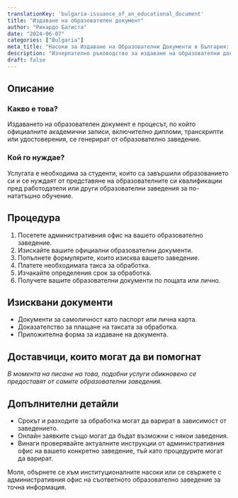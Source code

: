 ```yaml
---
translationKey: 'bulgaria-issuance_of_an_educational_document'
title: "Издаване на образователен документ"
author: "Рикардо Батиста"
date: "2024-06-07"
categories: ["Bulgaria"]
meta_title: "Насоки за Издаване на Образователни Документи в България: По Стъпков Процес"
description: "Изчерпателно ръководство за издаване на образователни документи в България."
draft: false
---
```


## Описание
### Какво е това?
Издаването на образователен документ е процесът, по който официалните академични записи, включително дипломи, транскрипти или удостоверения, се генерират от образователно заведение.

### Кой го нуждае?
Услугата е необходима за студенти, които са завършили образованието си и се нуждаят от представяне на образователните си квалификации пред работодатели или други образователни заведения за по-нататъшно обучение.

## Процедура
1. Посетете административния офис на вашето образователно заведение.
2. Изискайте вашите официални образователни документи.
3. Попълнете формулярите, които изисква вашето заведение.
4. Платете необходимата такса за обработка.
5. Изчакайте определения срок за обработка.
6. Получете вашите образователни документи по пощата или лично.

## Изисквани документи
- Документи за самоличност като паспорт или лична карта.
- Доказателство за плащане на таксата за обработка.
- Приложителна форма за издаване на документа.

## Доставчици, които могат да ви помогнат
_В момента на писане на това, подобни услуги обикновено се предоставят от самите образователни заведения._

## Допълнителни детайли
- Срокът и разходите за обработка могат да варират в зависимост от заведението.
- Онлайн заявките също могат да бъдат възможни с някои заведения.
- Винаги проверявайте актуалните инструкции от административния офис на вашето конкретно заведение, тъй като процедурите могат да варират.

Моля, обърнете се към институционалните насоки или се свържете с административния офис на съответното образователно заведение за точна информация.